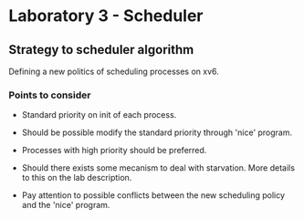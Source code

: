 # Laboratory 3 - Scheduler

## Strategy to scheduler algorithm

Defining a new politics of scheduling processes on xv6.

### Points to consider

- Standard priority on init of each process. 

- Should be possible modify the standard priority through 'nice' program.

- Processes with high priority should be preferred.

- Should there exists some mecanism to deal with starvation. More details to this on the lab description. 

- Pay attention to possible conflicts between the new scheduling policy and the 'nice' program.